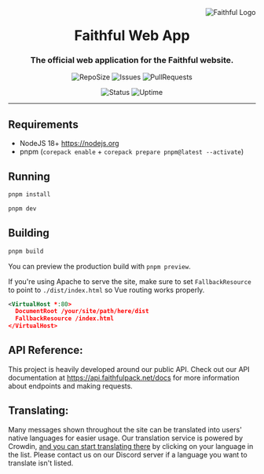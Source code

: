 <a href="https://webapp.faithfulpack.net" target="_blank">
  <img
    src="https://database.faithfulpack.net/images/branding/logos/transparent/hd/main_logo.png?w=256"
    alt="Faithful Logo"
    align="right"
  >
</a>
<div align="center">
  <h1>Faithful Web App</h1>
  <h3>The official web application for the Faithful website.</h3>

  ![RepoSize](https://img.shields.io/github/repo-size/Faithful-Resource-Pack/App)
  ![Issues](https://img.shields.io/github/issues/Faithful-Resource-Pack/App)
  ![PullRequests](https://img.shields.io/github/issues-pr/Faithful-Resource-Pack/App)

  ![Status](https://status.faithfulpack.net/api/badge/4/status)
  ![Uptime](https://status.faithfulpack.net/api/badge/4/uptime/24?label=24h%20&labelSuffix=Uptime)
</div>

---

## Requirements
- NodeJS 18+ https://nodejs.org
- pnpm (`corepack enable` + `corepack prepare pnpm@latest --activate`)

## Running

```bash
pnpm install
```
```bash
pnpm dev
```

## Building

```bash
pnpm build
```

You can preview the production build with `pnpm preview`.

If you're using Apache to serve the site, make sure to set `FallbackResource` to point to `./dist/index.html` so Vue routing works properly.

```xml
<VirtualHost *:80>
  DocumentRoot /your/site/path/here/dist
  FallbackResource /index.html
</VirtualHost>
```

## API Reference:

This project is heavily developed around our public API. Check out our API documentation at https://api.faithfulpack.net/docs for more information about endpoints and making requests.

## Translating:

Many messages shown throughout the site can be translated into users' native languages for easier usage. Our translation service is powered by Crowdin, [and you can start translating there](https://faithful.crowdin.com/webapp) by clicking on your language in the list. Please contact us on our Discord server if a language you want to translate isn't listed.
